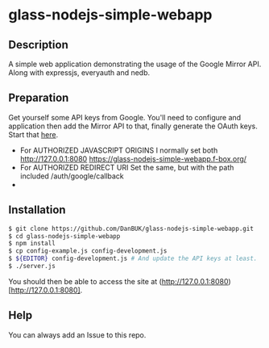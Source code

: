 # glass-nodejs-simple-webapp

## Description

A simple web application demonstrating the usage of the Google Mirror API. Along with expressjs, everyauth and nedb.

## Preparation

Get yourself some API keys from Google. You'll need to configure and application then add the Mirror API to that, finally generate the OAuth keys. Start that [here](https://console.developers.google.com/).

- For AUTHORIZED JAVASCRIPT ORIGINS I normally set both http://127.0.0.1:8080 https://glass-nodejs-simple-webapp.f-box.org/
- For AUTHORIZED REDIRECT URI Set the same, but with the path included /auth/google/callback
- 

## Installation

~~~~ sh
$ git clone https://github.com/DanBUK/glass-nodejs-simple-webapp.git
$ cd glass-nodejs-simple-webapp
$ npm install
$ cp config-example.js config-development.js
$ ${EDITOR} config-development.js # And update the API keys at least.
$ ./server.js
~~~~

You should then be able to access the site at (http://127.0.0.1:8080)[http://127.0.0.1:8080].

## Help

You can always add an Issue to this repo.